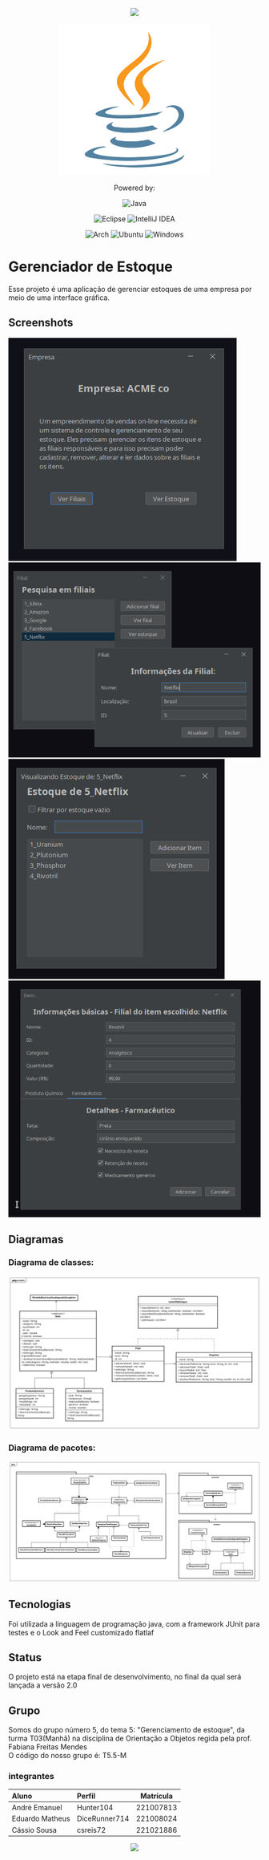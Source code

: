 <p id="header" align="center">
  <img src="https://capsule-render.vercel.app/api?type=waving&color=gradient&height=100"/>
</p>

<p id="main-icon" align="center">
    <img src="recursos/recursos-readme/icone-java.svg" alt="java" width="300">
</p>

<p align="center">
    Powered by:
</p>
<p id="languages" align="center">
    <img src="https://img.shields.io/badge/java-%23ED8B00.svg?style=for-the-badge&logo=openjdk&logoColor=white" alt="Java">
</p>

<p id="ides" align="center">
    <img src="https://img.shields.io/badge/Eclipse-FE7A16.svg?style=for-the-badge&logo=Eclipse&logoColor=white" alt="Eclipse">
    <img src="https://img.shields.io/badge/IntelliJIDEA-000000.svg?style=for-the-badge&logo=intellij-idea&logoColor=white" alt="IntelliJ IDEA">
</p>
<p id="ides" align="center">
    <img src="https://img.shields.io/badge/Arch%20Linux-1793D1?logo=arch-linux&logoColor=fff&style=for-the-badge" alt="Arch">
    <img src="https://img.shields.io/badge/Ubuntu-E95420?style=for-the-badge&logo=ubuntu&logoColor=white" alt="Ubuntu">
    <img src="https://img.shields.io/badge/Windows-0078D6?style=for-the-badge&logo=windows&logoColor=white" alt="Windows">
</p>

# Gerenciador de Estoque

Esse projeto é uma aplicação de gerenciar estoques de uma empresa por meio de uma interface gráfica.

## Screenshots

![janela principal](recursos/recursos-readme/screenshots/principal.png)
![editar filiais](recursos/recursos-readme/screenshots/filial.png)
![visualizar estoque](recursos/recursos-readme/screenshots/estoque.png)
![adicionar item](recursos/recursos-readme/screenshots/editar-item.png)

## Diagramas

### Diagrama de classes:

![Diagrama classes modelo](recursos/diagramas/diagrama-classes-modelo.png)

### Diagrama de pacotes:

![Diagrama pacotes](recursos/diagramas/diagrama-pacotes.png)

## Tecnologias

Foi utilizada a linguagem de programação java, com a framework JUnit para testes
e o Look and Feel customizado flatlaf

## Status

O projeto está na etapa final de desenvolvimento, no final da qual será lançada
a versão 2.0

## Grupo

Somos do grupo número 5, do tema 5: "Gerenciamento de estoque", da turma T03(Manhã)
na disciplina de Orientação a Objetos regida pela prof. Fabiana Freitas Mendes
<br>
O código do nosso grupo é: T5.5-M

### integrantes

| Aluno           | Perfil        | Matrícula |
|:----------------|:--------------|:---------:|
| André Emanuel   | Hunter104     | 221007813 |
| Eduardo Matheus | DiceRunner714 | 221008024 |
| Cássio Sousa    | csreis72      | 221021886 |

<p id="footer" align="center">
  <img src="https://capsule-render.vercel.app/api?type=waving&color=gradient&height=100&section=footer"/>
</p>